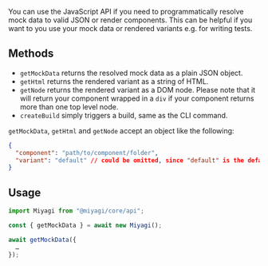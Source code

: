 You can use the JavaScript API if you need to programmatically resolve mock data to valid JSON or render components.
This can be helpful if you want to you use your mock data or rendered variants e.g. for writing tests.

## Methods

- `getMockData` returns the resolved mock data as a plain JSON object.
- `getHtml` returns the rendered variant as a string of HTML.
- `getNode` returns the rendered variant as a DOM node. Please note that it will return your component wrapped in a `div` if your component returns more than one top level node.
- `createBuild` simply triggers a build, same as the CLI command.

`getMockData`, `getHtml` and `getNode` accept an object like the following:

```json
{
  "component": "path/to/component/folder",
  "variant": "default" // could be omitted, since "default" is the default
}
```

## Usage

```js
import Miyagi from "@miyagi/core/api";

const { getMockData } = await new Miyagi();

await getMockData({
  …
});
```
